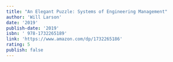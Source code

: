 ```yaml
---
title: "An Elegant Puzzle: Systems of Engineering Management"
author: 'Will Larson'
date: '2019'
publish-date: '2019'
isbn: ' 978-1732265189'
link: 'https://www.amazon.com/dp/1732265186'
rating: 5
publish: false
---
```


